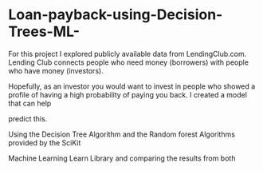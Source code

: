 # Loan-payback-using-Decision-Trees-ML-


For this project I explored publicly available data from LendingClub.com. Lending Club connects people who need money (borrowers) with people who have money (investors).

Hopefully, as an investor you would want to invest in people who showed a profile of having a high probability of paying you back. I created a model that can help

predict this.

Using the Decision Tree Algorithm and the Random forest Algorithms provided by the SciKit

Machine Learning Learn Library and comparing the results from both 
